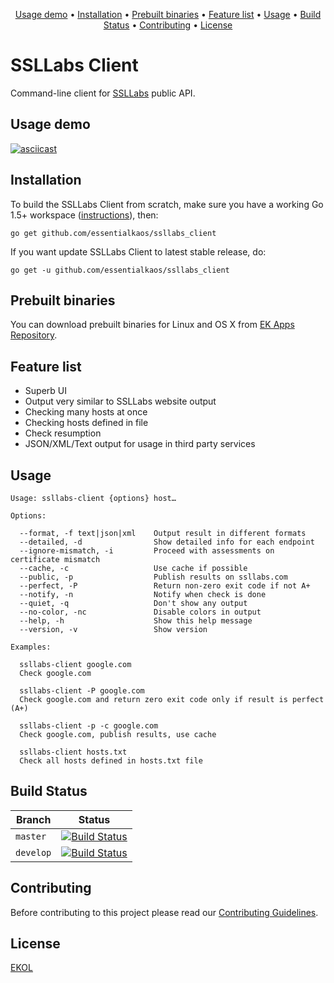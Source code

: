 <p align="center"><a href="#usage-demo">Usage demo</a> • <a href="#installation">Installation</a> • <a href="#prebuilt-binaries">Prebuilt binaries</a> • <a href="#feature-list">Feature list</a> • <a href="#usage">Usage</a> • <a href="#build-status">Build Status</a> • <a href="#contributing">Contributing</a> • <a href="#license">License</a></p>

# SSLLabs Client

Command-line client for [SSLLabs](https://www.ssllabs.com) public API.

## Usage demo

[![asciicast](https://essentialkaos.com/github/ssllabs-client-110.gif)](https://asciinema.org/a/81231)

## Installation

To build the SSLLabs Client from scratch, make sure you have a working Go 1.5+ workspace ([instructions](https://golang.org/doc/install)), then:

```
go get github.com/essentialkaos/ssllabs_client
```

If you want update SSLLabs Client to latest stable release, do:

```
go get -u github.com/essentialkaos/ssllabs_client
```

## Prebuilt binaries

You can download prebuilt binaries for Linux and OS X from [EK Apps Repository](https://apps.kaos.io/ssllabs-client/).

## Feature list

* Superb UI
* Output very similar to SSLLabs website output
* Checking many hosts at once
* Checking hosts defined in file
* Check resumption
* JSON/XML/Text output for usage in third party services

## Usage

````
Usage: ssllabs-client {options} host…

Options:

  --format, -f text|json|xml    Output result in different formats
  --detailed, -d                Show detailed info for each endpoint
  --ignore-mismatch, -i         Proceed with assessments on certificate mismatch
  --cache, -c                   Use cache if possible
  --public, -p                  Publish results on ssllabs.com
  --perfect, -P                 Return non-zero exit code if not A+
  --notify, -n                  Notify when check is done
  --quiet, -q                   Don't show any output
  --no-color, -nc               Disable colors in output
  --help, -h                    Show this help message
  --version, -v                 Show version

Examples:

  ssllabs-client google.com
  Check google.com

  ssllabs-client -P google.com
  Check google.com and return zero exit code only if result is perfect (A+)

  ssllabs-client -p -c google.com
  Check google.com, publish results, use cache

  ssllabs-client hosts.txt
  Check all hosts defined in hosts.txt file

````

## Build Status

| Branch | Status |
|------------|--------|
| `master` | [![Build Status](https://travis-ci.org/essentialkaos/ssllabs_client.svg?branch=master)](https://travis-ci.org/essentialkaos/ssllabs_client) |
| `develop` | [![Build Status](https://travis-ci.org/essentialkaos/ssllabs_client.svg?branch=develop)](https://travis-ci.org/essentialkaos/ssllabs_client) |

## Contributing

Before contributing to this project please read our [Contributing Guidelines](https://github.com/essentialkaos/contributing-guidelines#contributing-guidelines).

## License

[EKOL](https://essentialkaos.com/ekol)
